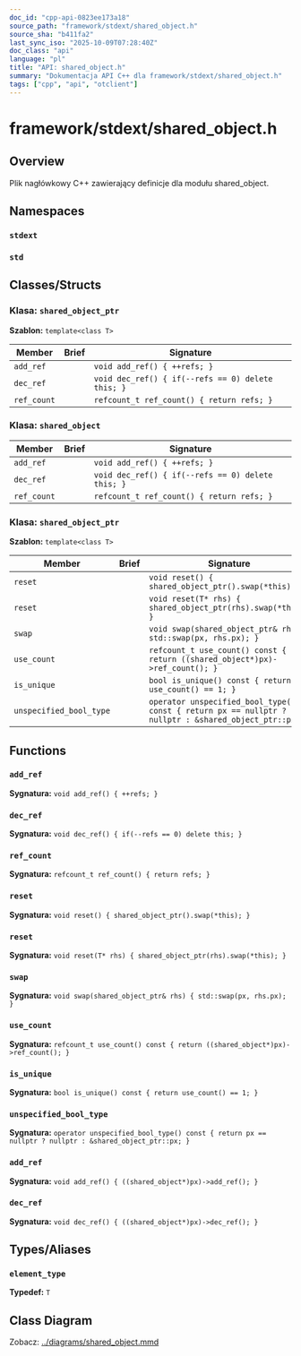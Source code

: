 ```yaml
---
doc_id: "cpp-api-0823ee173a18"
source_path: "framework/stdext/shared_object.h"
source_sha: "b411fa2"
last_sync_iso: "2025-10-09T07:28:40Z"
doc_class: "api"
language: "pl"
title: "API: shared_object.h"
summary: "Dokumentacja API C++ dla framework/stdext/shared_object.h"
tags: ["cpp", "api", "otclient"]
---
```


# framework/stdext/shared_object.h

## Overview

Plik nagłówkowy C++ zawierający definicje dla modułu shared_object.

## Namespaces

### `stdext`

### `std`

## Classes/Structs

### Klasa: `shared_object_ptr`

**Szablon:** `template<class T>`

| Member | Brief | Signature |
|--------|-------|-----------|
| `add_ref` |  | `void add_ref() { ++refs; }` |
| `dec_ref` |  | `void dec_ref() { if(--refs == 0) delete this; }` |
| `ref_count` |  | `refcount_t ref_count() { return refs; }` |

### Klasa: `shared_object`

| Member | Brief | Signature |
|--------|-------|-----------|
| `add_ref` |  | `void add_ref() { ++refs; }` |
| `dec_ref` |  | `void dec_ref() { if(--refs == 0) delete this; }` |
| `ref_count` |  | `refcount_t ref_count() { return refs; }` |

### Klasa: `shared_object_ptr`

**Szablon:** `template<class T>`

| Member | Brief | Signature |
|--------|-------|-----------|
| `reset` |  | `void reset() { shared_object_ptr().swap(*this); }` |
| `reset` |  | `void reset(T* rhs) { shared_object_ptr(rhs).swap(*this); }` |
| `swap` |  | `void swap(shared_object_ptr& rhs) { std::swap(px, rhs.px); }` |
| `use_count` |  | `refcount_t use_count() const { return ((shared_object*)px)->ref_count(); }` |
| `is_unique` |  | `bool is_unique() const { return use_count() == 1; }` |
| `unspecified_bool_type` |  | `operator unspecified_bool_type() const { return px == nullptr ? nullptr : &shared_object_ptr::px; }` |

## Functions

### `add_ref`

**Sygnatura:** `void add_ref() { ++refs; }`

### `dec_ref`

**Sygnatura:** `void dec_ref() { if(--refs == 0) delete this; }`

### `ref_count`

**Sygnatura:** `refcount_t ref_count() { return refs; }`

### `reset`

**Sygnatura:** `void reset() { shared_object_ptr().swap(*this); }`

### `reset`

**Sygnatura:** `void reset(T* rhs) { shared_object_ptr(rhs).swap(*this); }`

### `swap`

**Sygnatura:** `void swap(shared_object_ptr& rhs) { std::swap(px, rhs.px); }`

### `use_count`

**Sygnatura:** `refcount_t use_count() const { return ((shared_object*)px)->ref_count(); }`

### `is_unique`

**Sygnatura:** `bool is_unique() const { return use_count() == 1; }`

### `unspecified_bool_type`

**Sygnatura:** `operator unspecified_bool_type() const { return px == nullptr ? nullptr : &shared_object_ptr::px; }`

### `add_ref`

**Sygnatura:** `void add_ref() { ((shared_object*)px)->add_ref(); }`

### `dec_ref`

**Sygnatura:** `void dec_ref() { ((shared_object*)px)->dec_ref(); }`

## Types/Aliases

### `element_type`

**Typedef:** `T`

## Class Diagram

Zobacz: [../diagrams/shared_object.mmd](../diagrams/shared_object.mmd)
